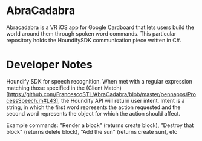 # AbraCadabra
Abracadabra is a VR iOS app for Google Cardboard that lets users build the world around them through spoken word commands. This particular repository holds the HoundifySDK communication piece written in C#.

# Developer Notes
Houndify SDK for speech recognition. When met with a regular expression matching those specified in the (Client Match)[https://github.com/FrancescoSTL/AbraCadabra/blob/master/pennapps/ProcessSpeech.m#L43], the Houndify API will return user intent. Intent is a string, in which the first word represents the action requested and the second word represents the object for which the action should affect.

Example commands: "Render a block" (returns create block),
"Destroy that block" (returns delete block),
"Add the sun" (returns create sun), etc
